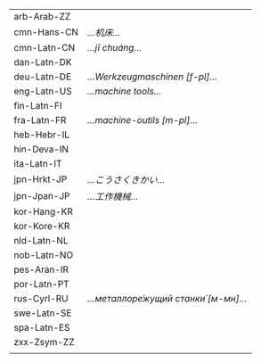 | | |
|-|-|
| arb-Arab-ZZ |  |
| cmn-Hans-CN | _…机床…_ |
| cmn-Latn-CN | _…jī chuáng…_ |
| dan-Latn-DK |  |
| deu-Latn-DE | _…Werkzeugmaschinen [f-pl]…_ |
| eng-Latn-US | _…machine tools…_ |
| fin-Latn-FI |  |
| fra-Latn-FR | _…machine-outils [m-pl]…_ |
| heb-Hebr-IL |  |
| hin-Deva-IN |  |
| ita-Latn-IT |  |
| jpn-Hrkt-JP | _…こうさくきかい…_ |
| jpn-Jpan-JP | _…工作機械…_ |
| kor-Hang-KR |  |
| kor-Kore-KR |  |
| nld-Latn-NL |  |
| nob-Latn-NO |  |
| pes-Aran-IR |  |
| por-Latn-PT |  |
| rus-Cyrl-RU | _…металлоре́жущий станки́ [м-мн]…_ |
| swe-Latn-SE |  |
| spa-Latn-ES |  |
| zxx-Zsym-ZZ |  |
|  |  |
